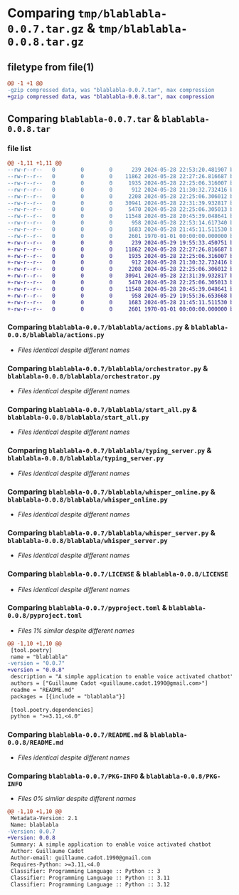 # Comparing `tmp/blablabla-0.0.7.tar.gz` & `tmp/blablabla-0.0.8.tar.gz`

## filetype from file(1)

```diff
@@ -1 +1 @@
-gzip compressed data, was "blablabla-0.0.7.tar", max compression
+gzip compressed data, was "blablabla-0.0.8.tar", max compression
```

## Comparing `blablabla-0.0.7.tar` & `blablabla-0.0.8.tar`

### file list

```diff
@@ -1,11 +1,11 @@
--rw-r--r--   0        0        0      239 2024-05-28 22:53:20.481907 blablabla-0.0.7/blablabla/__init__.py
--rw-r--r--   0        0        0    11862 2024-05-28 22:27:26.816687 blablabla-0.0.7/blablabla/actions.py
--rw-r--r--   0        0        0     1935 2024-05-28 22:25:06.316007 blablabla-0.0.7/blablabla/orchestrator.py
--rw-r--r--   0        0        0      912 2024-05-28 21:30:32.732416 blablabla-0.0.7/blablabla/start_all.py
--rw-r--r--   0        0        0     2208 2024-05-28 22:25:06.306012 blablabla-0.0.7/blablabla/typing_server.py
--rw-r--r--   0        0        0    30941 2024-05-28 22:31:39.932817 blablabla-0.0.7/blablabla/whisper_online.py
--rw-r--r--   0        0        0     5470 2024-05-28 22:25:06.305013 blablabla-0.0.7/blablabla/whisper_server.py
--rw-r--r--   0        0        0    11548 2024-05-28 20:45:39.048641 blablabla-0.0.7/LICENSE
--rw-r--r--   0        0        0      958 2024-05-28 22:53:14.617340 blablabla-0.0.7/pyproject.toml
--rw-r--r--   0        0        0     1683 2024-05-28 21:45:11.511530 blablabla-0.0.7/README.md
--rw-r--r--   0        0        0     2601 1970-01-01 00:00:00.000000 blablabla-0.0.7/PKG-INFO
+-rw-r--r--   0        0        0      239 2024-05-29 19:55:33.450751 blablabla-0.0.8/blablabla/__init__.py
+-rw-r--r--   0        0        0    11862 2024-05-28 22:27:26.816687 blablabla-0.0.8/blablabla/actions.py
+-rw-r--r--   0        0        0     1935 2024-05-28 22:25:06.316007 blablabla-0.0.8/blablabla/orchestrator.py
+-rw-r--r--   0        0        0      912 2024-05-28 21:30:32.732416 blablabla-0.0.8/blablabla/start_all.py
+-rw-r--r--   0        0        0     2208 2024-05-28 22:25:06.306012 blablabla-0.0.8/blablabla/typing_server.py
+-rw-r--r--   0        0        0    30941 2024-05-28 22:31:39.932817 blablabla-0.0.8/blablabla/whisper_online.py
+-rw-r--r--   0        0        0     5470 2024-05-28 22:25:06.305013 blablabla-0.0.8/blablabla/whisper_server.py
+-rw-r--r--   0        0        0    11548 2024-05-28 20:45:39.048641 blablabla-0.0.8/LICENSE
+-rw-r--r--   0        0        0      958 2024-05-29 19:55:36.653668 blablabla-0.0.8/pyproject.toml
+-rw-r--r--   0        0        0     1683 2024-05-28 21:45:11.511530 blablabla-0.0.8/README.md
+-rw-r--r--   0        0        0     2601 1970-01-01 00:00:00.000000 blablabla-0.0.8/PKG-INFO
```

### Comparing `blablabla-0.0.7/blablabla/actions.py` & `blablabla-0.0.8/blablabla/actions.py`

 * *Files identical despite different names*

### Comparing `blablabla-0.0.7/blablabla/orchestrator.py` & `blablabla-0.0.8/blablabla/orchestrator.py`

 * *Files identical despite different names*

### Comparing `blablabla-0.0.7/blablabla/start_all.py` & `blablabla-0.0.8/blablabla/start_all.py`

 * *Files identical despite different names*

### Comparing `blablabla-0.0.7/blablabla/typing_server.py` & `blablabla-0.0.8/blablabla/typing_server.py`

 * *Files identical despite different names*

### Comparing `blablabla-0.0.7/blablabla/whisper_online.py` & `blablabla-0.0.8/blablabla/whisper_online.py`

 * *Files identical despite different names*

### Comparing `blablabla-0.0.7/blablabla/whisper_server.py` & `blablabla-0.0.8/blablabla/whisper_server.py`

 * *Files identical despite different names*

### Comparing `blablabla-0.0.7/LICENSE` & `blablabla-0.0.8/LICENSE`

 * *Files identical despite different names*

### Comparing `blablabla-0.0.7/pyproject.toml` & `blablabla-0.0.8/pyproject.toml`

 * *Files 1% similar despite different names*

```diff
@@ -1,10 +1,10 @@
 [tool.poetry]
 name = "blablabla"
-version = "0.0.7"
+version = "0.0.8"
 description = "A simple application to enable voice activated chatbot"
 authors = ["Guillaume Cadot <guillaume.cadot.1990@gmail.com>"]
 readme = "README.md"
 packages = [{include = "blablabla"}]
 
 [tool.poetry.dependencies]
 python = ">=3.11,<4.0"
```

### Comparing `blablabla-0.0.7/README.md` & `blablabla-0.0.8/README.md`

 * *Files identical despite different names*

### Comparing `blablabla-0.0.7/PKG-INFO` & `blablabla-0.0.8/PKG-INFO`

 * *Files 0% similar despite different names*

```diff
@@ -1,10 +1,10 @@
 Metadata-Version: 2.1
 Name: blablabla
-Version: 0.0.7
+Version: 0.0.8
 Summary: A simple application to enable voice activated chatbot
 Author: Guillaume Cadot
 Author-email: guillaume.cadot.1990@gmail.com
 Requires-Python: >=3.11,<4.0
 Classifier: Programming Language :: Python :: 3
 Classifier: Programming Language :: Python :: 3.11
 Classifier: Programming Language :: Python :: 3.12
```

